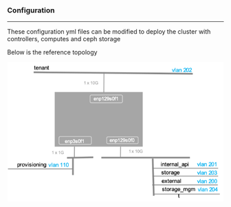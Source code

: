 ### Configuration
-----------------

These configuration yml files can be modified to deploy the cluster with controllers, computes and ceph storage

Below is the reference topology

![Physical Topology](../images/topo1.png)

